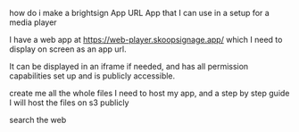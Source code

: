 how do i make a brightsign App URL App that I can use in a setup for a media player

I have a web app at https://web-player.skoopsignage.app/ which I need to display on screen as an app url.

It can be displayed in an iframe if needed, and has all permission capabilities set up and is publicly accessible.

create me all the whole files I need to host my app, and a step by step guide 
I will host the files on s3 publicly

search the web